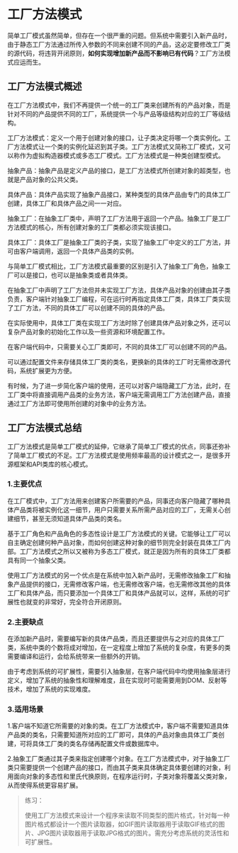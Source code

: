 # 工厂方法模式

简单工厂模式虽然简单，但存在一个很严重的问题。但系统中需要引入新产品时，由于静态工厂方法通过所传入参数的不同来创建不同的产品，这必定要修改工厂类的源代码，将违背开闭原则，**如何实现增加新产品而不影响已有代码**？工厂方法模式应运而生。

## 工厂方法模式概述

在工厂方法模式中，我们不再提供一个统一的工厂类来创建所有的产品对象，而是针对不同的产品提供不同的工厂，系统提供一个与产品等级结构对应的工厂等级结构。

工厂方法模式：定义一个用于创建对象的接口，让子类决定将哪一个类实例化。工厂方法模式让一个类的实例化延迟到其子类。工厂方法模式又简称工厂模式，又可以称作为虚拟构造器模式或多态工厂模式。工厂方法模式是一种类创建型模式。



抽象产品：抽象产品是定义产品的接口，是工厂方法模式所创建对象的超类型，也就是产品对象的公共父类。

具体产品：具体产品实现了抽象产品接口，某种类型的具体产品由专门的具体工厂创建，具体工厂和具体产品之间一一对应。

抽象工厂：在抽象工厂类中，声明了工厂方法用于返回一个产品。抽象工厂是工厂方法模式的核心，所有创建对象的工厂类都必须实现该接口。

具体工厂：具体工厂是抽象工厂类的子类，实现了抽象工厂中定义的工厂方法，并可由客户端调用，返回一个具体产品类的实例。

与简单工厂模式相比，工厂方法模式最重要的区别是引入了抽象工厂角色，抽象工厂可以是接口，也可以是抽象类或者具体类。

在抽象工厂中声明了工厂方法但并未实现工厂方法，具体产品对象的创建由其子类负责，客户端针对抽象工厂编程，可在运行时再指定具体工厂类，具体工厂类实现了工厂方法，不同的具体工厂可以创建不同的具体的产品。

在实际使用中，具体工厂类在实现工厂方法时除了创建具体产品对象之外，还可以复杂产品对象的初始化工作以及一些资源和环境配置工作。

在客户端代码中，只需要关心工厂类即可，不同的具体工厂可以创建不同的产品。

可以通过配置文件来存储具体工厂类的类名，更换新的具体的工厂时无需修改源代码，系统扩展更为方便。

有时候，为了进一步简化客户端的使用，还可以对客户端隐藏工厂方法，此时，在工厂类中将直接调用产品类的业务方法，客户端无需调用工厂方法创建产品，直接通过工厂方法即可使用所创建的对象中的业务方法。



## 工厂方法模式总结

工厂方法模式是简单工厂模式的延伸，它继承了简单工厂模式的优点，同事还弥补了简单工厂模式的不足。工厂方法模式是使用频率最高的设计模式之一，是很多开源框架和API类库的核心模式。

### 1.主要优点

在工厂模式中，工厂方法用来创建客户所需要的产品，同事还向客户隐藏了哪种具体产品类将被实例化这一细节，用户只需要关系所需产品对应的工厂，无需关心创建细节，甚至无须知道具体产品类的类名。

基于工厂角色和产品角色的多态性设计是工厂方法模式的关键。它能够让工厂可以自主确定创建何种产品对象，而如何创建这种对象的细节则完全封装在具体工厂内部。工厂方法模式之所以又被称为多态工厂模式，就正是因为所有的具体工厂类都具有同一个抽象父类。

使用工厂方法模式的另一个优点是在系统中加入新产品时，无需修改抽象工厂和抽象产品提供的接口，无需修改客户端，也无需修改客户端，也无需修改其他的具体工厂和具体产品，而只要添加一个具体工厂和具体产品就可以，这样，系统的可扩展性也就变的非常好，完全符合开闭原则。

### 2.主要缺点

在添加新产品时，需要编写新的具体产品类，而且还要提供与之对应的具体工厂类，系统中类的个数将成对增加，在一定程度上增加了系统的复杂度，有更多的类需要编译和运行，会给系统带来一些额外的开销。

由于考虑到系统的可扩展性，需要引入抽象层，在客户端代码中均使用抽象层进行定义，增加了系统的抽象性和理解难度，且在实现时可能需要用到DOM、反射等技术，增加了系统的实现难度。

### 3.适用场景

1.客户端不知道它所需要的对象的类。在工厂方法模式中，客户端不需要知道具体产品类的类名，只需要知道所对应的工厂即可，具体的产品对象由具体工厂类创建，可将具体工厂类的类名存储再配置文件或数据库中。

2.抽象工厂类通过其子类来指定创建哪个对象。在工厂方法模式中，对于抽象工厂类只需要提供一个创建产品的接口，而由其子类来具体确定具体要创建的对象，利用面向对象的多态性和里氏代换原则，在程序运行时，子类对象将覆盖父类对象，从而使得系统更容易扩展。



> 练习：
>
> 使用工厂方法模式来设计一个程序来读取不同类型的图片格式，针对每一种图片格式都设计一个图片读取器，如GIF图片读取器用于读取GIF格式的图片、JPG图片读取器用于读取JPG格式的图片。需充分考虑系统的灵活性和可扩展性。





